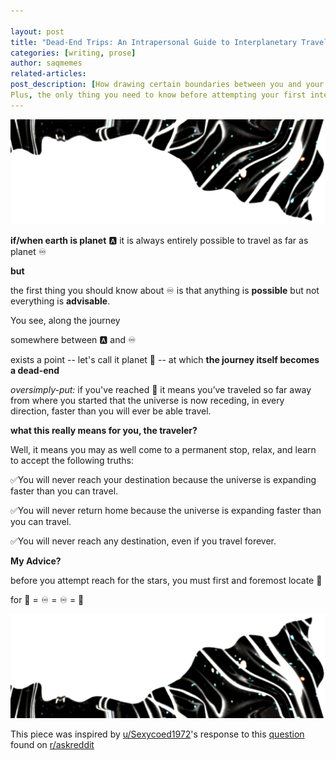 ```yaml
---

layout: post
title: "Dead-End Trips: An Intrapersonal Guide to Interplanetary Travel"
categories: [writing, prose]
author: saqmemes
related-articles:
post_description: [How drawing certain boundaries between you and your higher self may reveal your true potential.
Plus, the only thing you need to know before attempting your first interstellar journey]
---
```



![space1](/assets/post_media/2021-3-21-dead-end-trips/deadendtop1.jpg "space1")

**if/when earth is planet** 🅰️ 
it is always entirely possible
to travel as far as planet ♾️

**but**

the first thing you should know about ♾️
is that anything is **possible** but not everything is **advisable**.


You see, along the journey

somewhere between 🅰️ and ♾️

exists a point -- let's call it planet 🦓 --
at which **the journey itself becomes a dead-end**


*oversimply-put:*
if you've reached 🦓
it means you’ve traveled so far away from where you started
that the universe is now receding, in every direction,
faster than you will ever be able travel.


**what this really means for you, the traveler?**

Well, it means you may as well come to a permanent stop, relax, and learn to accept the following truths:

✅You will never reach your destination because the universe is expanding faster than you can travel.

✅You will never return home because the universe is expanding faster than you can travel.

✅You will never reach any destination, even if you travel forever.



**My Advice?**

before you attempt reach for the stars, you must first and foremost locate 🦓 


for 🦓 = ♾️ = ♾️ = 🦓



![space2](/assets/post_media/2021-3-21-dead-end-trips/deadendbottom1.jpg "space2")





This piece was inspired by [u/Sexycoed1972](https://www.reddit.com/user/Sexycoed1972/)'s response to this [question](https://www.reddit.com/r/AskReddit/comments/k2c9rp/what_is_the_scariestcreepiest_theory_you_know/gdu778g/?utm_source=reddit&utm_medium=web2x&context=3) found on [r/askreddit](https://www.reddit.com/r/AskReddit/)
